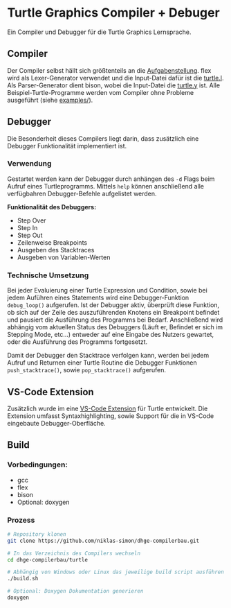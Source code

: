 # Turtle Graphics Compiler + Debuger
Ein Compiler und Debugger für die Turtle Graphics Lernsprache. 

## Compiler
Der Compiler selbst hällt sich größtenteils an die [Aufgabenstellung](https://computerix.info/comp-bau/turtle.pdf). flex wird als Lexer-Generator verwendet und die Input-Datei dafür ist die [turtle.l](./turtle.l). Als Parser-Generator dient bison, wobei die Input-Datei die [turtle.y](./turtle.y) ist. Alle Beispiel-Turtle-Programme werden vom Compiler ohne Probleme ausgeführt (siehe [examples/](./examples/)).

## Debugger
Die Besonderheit dieses Compilers liegt darin, dass zusätzlich eine Debugger Funktionalität implementiert ist.

### Verwendung
Gestartet werden kann der Debugger durch anhängen des `-d` Flags beim Aufruf eines Turtleprogramms. Mittels `help` können anschließend alle verfügbahren Debugger-Befehle aufgelistet werden.

**Funktionalität des Debuggers:**
- Step Over
- Step In
- Step Out
- Zeilenweise Breakpoints
- Ausgeben des Stacktraces
- Ausgeben von Variablen-Werten

### Technische Umsetzung
Bei jeder Evaluierung einer Turtle Expression und Condition, sowie bei jedem Auführen eines Statements wird eine Debugger-Funktion `debug_loop()` aufgerufen. Ist der Debugger aktiv, überprüft diese Funktion, ob sich auf der Zeile des auszuführenden Knotens ein Breakpoint befindet und pausiert die Ausführung des Programms bei Bedarf. Anschließend wird abhängig vom aktuellen Status des Debuggers (Läuft er, Befindet er sich im Stepping Mode, etc...) entweder auf eine Eingabe des Nutzers gewartet, oder die Ausführung des Programms fortgesetzt.

Damit der Debugger den Stacktrace verfolgen kann, werden bei jedem Aufruf und Returnen einer Turtle Routine die Debugger Funktionen `push_stacktrace()`, sowie `pop_stacktrace()` aufgerufen.

## VS-Code Extension
Zusätzlich wurde im eine [VS-Code Extension](https://marketplace.visualstudio.com/items?itemName=niklas-simon.turtlescript) für Turtle entwickelt. Die Extension umfasst Syntaxhighlighting, sowie Support für die in VS-Code eingebaute Debugger-Oberfläche.

## Build
### Vorbedingungen:
- gcc
- flex
- bison
- Optional: doxygen

### Prozess
```bash
# Repository klonen
git clone https://github.com/niklas-simon/dhge-compilerbau.git

# In das Verzeichnis des Compilers wechseln
cd dhge-compilerbau/turtle

# Abhängig von Windows oder Linux das jeweilige build script ausführen
./build.sh

# Optional: Doxygen Dokumentation generieren
doxygen
```
